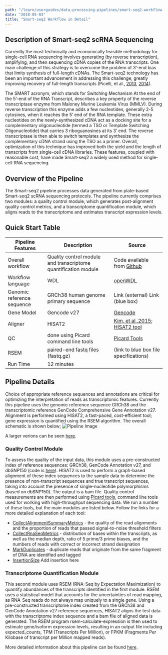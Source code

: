 ```yaml
---
path: "/learn/userguides/data-processing-pipelines/smart-seq2-workflow-in-detail"
date: "2018-05-03"
title: "Smart-seq2 Workflow in Detail"
---
```


## Description of Smart-seq2 scRNA Sequencing

Currently the most technically and economically feasible methodology for single-cell RNA sequencing involves generating (by reverse transcription), amplifying, and then sequencing cDNA copies of the RNA transcripts. One main challenge of this strategy is to overcome the problem of 3’-end bias that limits synthesis of full-length cDNAs. The Smart-seq2 technology has been an important advancement in addressing this challenge, greatly improving recovery of full-length transcripts (Picelli, et al., [2013](https://www.nature.com/articles/nmeth.2639), [2014](https://www.nature.com/articles/nprot.2014.006)).

The SMART acronym, which stands for Switching Mechanism At the end of the 5’-end of the RNA Transcript, describes a key property of the reverse transcriptase enzyme from Maloney Murine Leukemia Virus (MMLV). During reverse transcription this enzyme adds a few nucleotides, generally 2-5 cytosines, when it reaches the 5’ end of the RNA template. These extra nucleotides on the newly-synthesized cDNA act as a docking site for a complementary oligonucleotide (termed a TSO or Template Switching Oligonucleotide) that carries 3 riboguanosines at its 3’ end. The reverse transcriptase is then able to switch templates and synthesize the complementary cDNA strand using the TSO as a primer. Overall, optimization of this technique has improved both the yield and the length of transcripts from single-cell cDNA libraries. These features, coupled with reasonable cost, have made Smart-seq2 a widely used method for single-cell RNA sequencing.


## Overview of the Pipeline

The Smart-seq2 pipeline processes data generated from plate-based Smart-seq2 scRNA sequencing protocols. The pipeline currently comprises two modules: a quality control module, which generates post-alignment quality control metrics, and a transcriptome quantification module, which aligns reads to the transcriptome and estimates transcript expression levels. 


## Quick Start Table

| Pipeline Features | Description | Source |
|-------------------|---------------------------------------------------------------|-----------------------|
| Overall workflow  |Quality control module and transcriptome quantification module | Code available from [Github](https://github.com/HumanCellAtlas/skylab/tree/master/pipelines/smartseq2_single_sample) |
| Workflow language |WDL          |[openWDL](https://github.com/openwdl/wdl)|
| Genomic reference sequence|GRCh38 human genome primary sequence|Link (external) Link (blue box)|
|Gene Model         |Gencode v27   |[Gencode](https://www.gencodegenes.org/)|
| Aligner           |HISAT2       |[Kim, et al.,2015](https://www.ncbi.nlm.nih.gov/pmc/articles/PMC4655817/); [HISAT2 tool](https://ccb.jhu.edu/software/hisat2/manual.shtml)|
|QC                 |done using Picard command line tools |[Picard Tools](https://broadinstitute.github.io/picard/) |          
| RSEM              |paired-end fastq files (fastq.gz) | (link to blue box file specifications)
|Run Time           | 12 minutes  |


## Pipeline Details

Choice of appropriate reference sequences and annotations are critical for optimizing the interpretation of reads as transcriptomic features. Currently this pipeline uses the genomic reference sequence GRCh38 and the transcriptomic reference GenCode Comprehensive Gene Annotation v27. Alignment is performed using HISAT2, a fast-paced, cost-efficient tool; gene expression is quantified using the RSEM algorithm.  The overall schematic is shown below;
![Pipeline Image](https://github.com/HumanCellAtlas/data-portal-content/blob/master/content/learn/userguides/data-processing-pipelines/_images/pipeline_two_tracks.png!)

A larger verions can be seen [here](https://raw.githubusercontent.com/wiki/HumanCellAtlas/skylab/images/pipelines/pipeline_two_tracks.png).

### Quality Control Module

To assess the quality of the input data, this module uses a pre-constructed index of reference sequences: GRCh38, GenCode Annotation v27, and dbSNP150 (code is [here](https://github.com/HumanCellAtlas/skylab/wiki/SmartSeq2-Pipeline-(v0.2.0))).  HISAT2 is used to perform a graph-based alignment of these index sequences to the sample data to determine the presence of non-transcript sequences and true transcript sequences, taking into account the presence of single-nucleotide polymorphisms (based on dbSNP150). The output is a bam file. Quality control measurements are then performed using [Picard tools](http://broadinstitute.github.io/picard/), command line tools used for working with high-throughput sequencing data. We run a number of these tools, but the main modules are listed below. Follow the links for a more detailed explanation of each tool:
* [CollectAlignmentSummaryMetrics](http://broadinstitute.github.io/picard/command-line-overview.html#CollectAlignmentSummaryMetrics) - the quality of the read alignments and the proportion of reads that passed signal-to-noise threshold filters
* [CollectRnaSeqMetrics](http://broadinstitute.github.io/picard/command-line-overview.html#CollectRnaSeqMetrics) - distribution of bases within the transcripts, as well as the median depth, ratio of 5 prime/3 prime biases, and the numbers of reads with correct or incorrect strand designation
* [MarkDuplicates](http://broadinstitute.github.io/picard/command-line-overview.html#MarkDuplicatesWithMateCigar) - duplicate reads that originate from the same fragment of DNA are identified and tagged
* [InsertionSize]() Add insertion here


### Transcriptome Quantification Module

This second module uses RSEM (RNA-Seq by Expectation Maximization) to quantify abundances of the transcripts identified in the first module. RSEM uses a statistical model that accounts for the uncertainties of read mapping, as RNA-Seq reads do not always map uniquely to a single gene. Using a pre-constructed transcriptome index created from the GRCh38 and GenCode Annotation v27 reference sequences, HISAT2 aligns the test data with the transcriptome index sequence and a bam file of aligned data is generated. The RSEM program rsem-calculate-expression is then used to estimate gene/isoform expression levels, resulting in an  output file including expected_counts, TPM (Transcripts Per Million), or FPKM (Fragments Per Kilobase of transcript per Million mapped reads).

More detailed information about this pipeline can be found [here](https://github.com/HumanCellAtlas/skylab/wiki/SmartSeq2-Pipeline-(v0.2.0)).
